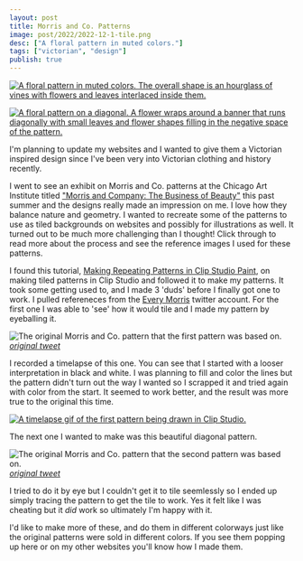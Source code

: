 ```yaml
---
layout: post
title: Morris and Co. Patterns
image: post/2022/2022-12-1-tile.png
desc: ["A floral pattern in muted colors."]
tags: ["victorian", "design"]
publish: true
---
```


<a href="{{ site.img_base_url }}2022-12-1-tile.png" title="Fullsize"><img src="{{ site.img_base_url }}2022-12-1-tile.png" alt="A floral pattern in muted colors. The overall shape is an hourglass of vines with flowers and leaves interlaced inside them."></a>

<a href="{{ site.img_base_url }}2022-12-1-diagonal-tile.png" title="Fullsize"><img src="{{ site.img_base_url }}2022-12-1-diagonal-tile.png" alt="A floral pattern on a diagonal. A flower wraps around a banner that runs diagonally with small leaves and flower shapes filling in the negative space of the pattern."></a>

I'm planning to update my websites and I wanted to give them a Victorian inspired design since I've been very into Victorian clothing and history recently.

I went to see an exhibit on Morris and Co. patterns at the Chicago Art Institute titled ["Morris and Company: The Business of Beauty"](https://www.artic.edu/exhibitions/9325/morris-and-company-the-business-of-beauty) this past summer and the designs really made an impression on me. I love how they balance nature and geometry. I wanted to recreate some of the patterns to use as tiled backgrounds on websites and possibly for illustrations as well. It turned out to be much more challenging than I thought! Click through to read more about the process and see the reference images I used for these patterns. 

<!--more-->

I found this tutorial, [Making Repeating Patterns in Clip Studio Paint](https://tips.clip-studio.com/en-us/articles/2837#0ae9e560), on making tiled patterns in Clip Studio and followed it to make my patterns. It took some getting used to, and I made 3 'duds' before I finally got one to work. I pulled refereneces from the [Every Morris](https://twitter.com/EveryMorris) twitter account. For the first one I was able to 'see' how it would tile and I made my pattern by eyeballing it.

![The original Morris and Co. pattern that the first pattern was based on.](https://pbs.twimg.com/media/EoqbRL6XMAIL6G6?format=jpg&name=small)  
[*original tweet*](https://twitter.com/EveryMorris/status/1336053321791123458)

I recorded a timelapse of this one. You can see that I started with a looser interpretation in black and white. I was planning to fill and color the lines but the pattern didn't turn out the way I wanted so I scrapped it and tried again with color from the start. It seemed to work better, and the result was more true to the original this time.

<a href="{{ site.img_base_url }}2022-12-1-tile.gif" title="Fullsize"><img src="{{ site.img_base_url }}2022-12-1-tile.gif" alt="A timelapse gif of the first pattern being drawn in Clip Studio."></a>

The next one I wanted to make was this beautiful diagonal pattern.

![The original Morris and Co. pattern that the second pattern was based on.](https://pbs.twimg.com/media/FMN3V8xXoAw5dxq?format=jpg&name=small)  
[*original tweet*](https://twitter.com/EveryMorris/status/1496170754488082445)

I tried to do it by eye but I couldn't get it to tile seemlessly so I ended up simply tracing the pattern to get the tile to work. Yes it felt like I was cheating but it *did* work so ultimately I'm happy with it.

I'd like to make more of these, and do them in different colorways just like the original patterns were sold in different colors. If you see them popping up here or on my other websites you'll know how I made them.




